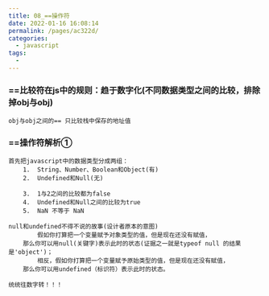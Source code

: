 ```yaml
---
title: 08_==操作符
date: 2022-01-16 16:08:14
permalink: /pages/ac322d/
categories:
  - javascript
tags:
  - 
---
```


### ==比较符在js中的规则：趋于数字化(不同数据类型之间的比较，排除掉obj与obj)
	obj与obj之间的== 只比较栈中保存的地址值

### ==操作符解析①
	首先把javascript中的数据类型分成两组：
		1.	String、Number、Boolean和Object(有)
		2.	Undefined和Null(无)
		
		3.	1与2之间的比较都为false 
		4.	Undefined和Null之间的比较为true
		5.  NaN 不等于 NaN
		
	null和undefined不得不说的故事(设计者原本的意图)
			假如你打算把一个变量赋予对象类型的值，但是现在还没有赋值，
		那么你可以用null(关键字)表示此时的状态(证据之一就是typeof null 的结果是'object')；
			相反，假如你打算把一个变量赋予原始类型的值，但是现在还没有赋值，
		那么你可以用undefined（标识符）表示此时的状态。

	统统往数字转！！！


